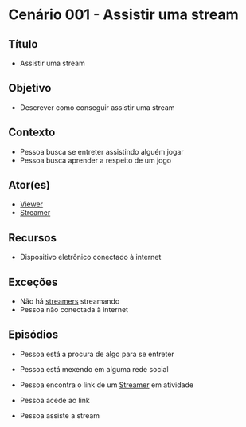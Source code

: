 # Cenário 001 - Assistir uma stream

## Título 
* Assistir uma stream

## Objetivo
* Descrever como conseguir assistir uma stream

## Contexto
* Pessoa busca se entreter assistindo alguém jogar
* Pessoa busca aprender a respeito de um jogo

## Ator(es)
* [Viewer](Viewer)
* [Streamer](Cenário-001)

## Recursos
* Dispositivo eletrônico conectado à internet

## Exceções
* Não há [streamers](Cenário-001) streamando
* Pessoa não conectada à internet

## Episódios
* Pessoa está a procura de algo para se entreter

* Pessoa está mexendo em alguma rede social

* Pessoa encontra o link de um [Streamer](Cenário-001) em atividade

* Pessoa acede ao link

* Pessoa assiste a stream


